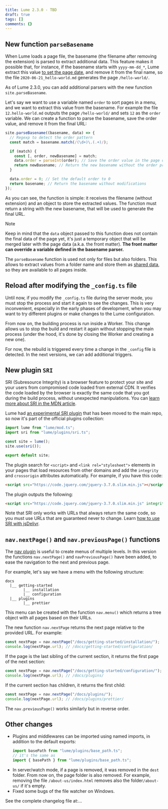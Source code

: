 ```yaml
---
title: Lume 2.3.0 - TBD
draft: true
tags: []
comments: {}
---
```


## New function `parseBasename`

When Lume loads a page file, the basename (the filename after removing the
extension) is parsed to extract additional data. This feature makes it possible
that, for instance, if the basename starts with `yyyy-mm-dd_*`, Lume extract
this value
[to set the page date](https://lume.land/docs/creating-pages/page-files/#page-date),
and remove it from the final name, so the file `2020-06-21_hello-world.md`
generates the page `/hello-world/`.

As of Lume 2.3.0, you can add additional parsers with the new function
`site.parseBasename`.

Let's say we want to use a variable named `order` to sort pages in a menu, and
we want to extract this value from the basename. For example the file
`12.hello-world.md` outputs the page `/hello-world/` and sets `12` as the
`order` variable. We can create a function to parse the basename, save the order
value, and remove it from the final URL:

```js
site.parseBasename((basename, data) => {
  // Regexp to detect the order pattern
  const match = basename.match(/(\d+)\.(.+)/);

  if (match) {
    const [, order, newBasename] = match;
    data.order = parseInt(order); // Save the order value in the page data
    return newBasename; // Return the new basename without the order prefix.
  }

  data.order = 0; // Set the default order to 0
  return basename; // Return the basename without modifications
});
```

As you can see, the function is simple: it receives the filename (without
extension) and an object to store the extracted values. The function must return
a string with the new basename, that will be used to generate the final URL.

> [!note]
>
> Keep in mind that the `data` object passed to this function does not contain
> the final data of the page yet, it's just a temporary object that will be
> merged later with the page data (a.k.a. the front matter). **The front matter
> can override a variable defined in the basename parser.**

The `parseBasename` function is used not only for files but also folders. This
allows to extract values from a folder name and store them as
[shared data](https://lume.land/docs/creating-pages/shared-data/), so they are
available to all pages inside.

## Reload after modifying the `_config.ts` file

Until now, if you modify the `_config.ts` file during the server mode, you must
stop the process and start it again to see the changes. This is very
inconvenient, especially in the early phases of development, when you may want
to try different plugins or make changes to the Lume configuration.

From now on, the building process is run inside a Worker. This change allows us
to stop the build and restart it again without stopping the main process (under
the hood, it's done by closing the Worker and creating a new one).

For now, the rebuild is triggered every time a change in the `_config` file is
detected. In the next versions, we can add additional triggers.

## New plugin `SRI`

<abbr>SRI</abbr> (Subresource Integrity) is a browser feature to protect your
site and your users from compromised code loaded from external CDN. It verifies
the code loaded by the browser is exactly the same code that you got during the
build process, without unexpected manipulations. You can
[learn more about SRI in the MDN article](https://developer.mozilla.org/en-US/blog/securing-cdn-using-sri-why-how/).

Lume had
[an experimental SRI plugin](https://github.com/lumeland/experimental-plugins)
that has been moved to the main repo, so now it's part of the official plugins
collection:

```ts
import lume from "lume/mod.ts";
import sri from "lume/plugins/sri.ts";

const site = lume();
site.use(sri());

export default site;
```

The plugin search for `<script>` and `<link rel="stylesheet">` elements in your
pages that load resources from other domains and add the `integrity` and
`crossorigin` attributes automatically. For example, if you have this code:

```html
<script src="https://code.jquery.com/jquery-3.7.0.slim.min.js"></script>
```

The plugin outputs the following:

```html
<script src="https://code.jquery.com/jquery-3.7.0.slim.min.js" integrity="sha256-tG5mcZUtJsZvyKAxYLVXrmjKBVLd6VpVccqz/r4ypFE=" crossorigin="anonymous"></script>
```

Note that SRI only works with URLs that always return the same code, so you must
use URLs that are guaranteed never to change. Learn
[how to use SRI with jsDelivr](https://www.jsdelivr.com/using-sri-with-dynamic-files).

## `nav.nextPage()` and `nav.previousPage()` functions

The [nav plugin](https://lume.land/plugins/nav/) is useful to create menus of
multiple levels. In this version the functions `nav.nextPage()` and
`navPreviousPage()` have been added, to ease the navigation to the next and
previous page.

For example, let's say we have a menu with the following structure:

```
docs
  |__ getting-started
        |__ installation
        |__ configuration
  |__ plugins
        |__ prettier
```

This menu can be created with the function `nav.menu()` which returns a tree
object with all pages based on their URLs.

The new function `nav.nextPage` returns the next page relative to the provided
URL. For example:

```js
const nextPage = nav.nextPage("/docs/getting-started/installation/");
console.log(nextPage.url); // /docs/getting-started/configuration/
```

If the page is the last sibling of the current section, it returns the first
page of the next section:

```js
const nextPage = nav.nextPage("/docs/getting-started/configuration/");
console.log(nextPage.url); // /docs/plugins/
```

If the current section has children, it returns the first child:

```js
const nextPage = nav.nextPage("/docs/plugins/");
console.log(nextPage.url); // /docs/plugins/prettier/
```

The `nav.previousPage()` works similarly but in reverse order.

## Other changes

- Plugins and middlewares can be imported using named imports, in addition to
  the default exports:
  ```js
  import basePath from "lume/plugins/base_path.ts";
  // it's the same as
  import { basePath } from "lume/plugins/base_path.ts";
  ```
- In server/watch mode, if a page is removed, it was removed in the `dest`
  folder. From now on, the page folder is also removed. For example, removing
  the file `/about-us/index.html` removes also the folder`/about-us/` if it's
  empty.
- Fixed some bugs of the file watcher on Windows.

See the complete changelog file at:...
